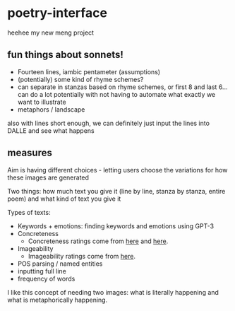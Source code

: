 # poetry-interface
heehee my new meng project

## fun things about sonnets!

- Fourteen lines, iambic pentameter (assumptions)
- (potentially) some kind of rhyme schemes?
- can separate in stanzas based on rhyme schemes, or first 8 and last 6... can do a lot potentially with not having to automate what exactly we want to illustrate
- metaphors / landscape

also with lines short enough, we can definitely just input the lines into DALLE and see what happens

## measures

Aim is having different choices - letting users choose the variations for how these images are generated

Two things: how much text you give it (line by line, stanza by stanza, entire poem) and what kind of text you give it

Types of texts:
- Keywords + emotions: finding keywords and emotions using GPT-3
- Concreteness
  - Concreteness ratings come from [here](https://link.springer.com/article/10.3758/s13428-022-01912-6) and [here](https://link.springer.com/article/10.3758/s13428-013-0403-5).
- Imageability
  - Imageability ratings come from [here](https://github.com/mkasu/imageabilitycorpus).
- POS parsing / named entities
- inputting full line
- frequency of words

I like this concept of needing two images: what is literally happening and what is metaphorically happening.